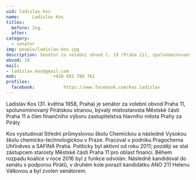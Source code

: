 ```yaml
---
uid: ladislav.kos
name:     Ladislav Kos
titles:
  before: Ing.
  after: 
category:
  - senator
img: people/ladislav-kos.jpg
description: Senátor za volební obvod č. 19 (Praha 11), spolunominovaný Pirátskou stranou 
obvod: 19
mail:
- ladislav.kos@gmail.com
mob:			  +420 603 780 761
profiles:
  facebook: 		  https://www.facebook.com/kos.ladislav
---
```


Ladislav Kos (31. května 1958, Praha) je senátor za volební obvod Praha 11, spolunominovaný Pirátskou stranou, bývalý místostarosta Městské části Praha 11 a člen finančního výboru zastupitelstva hlavního města Prahy za Piráty

Kos vystudoval Střední průmyslovou školu Chemickou a následně Vysokou školu chemicko-technologickou v Praze. Pracoval v podniku Pragochema Uhříněves a SAFINA Praha. Politicky byl aktivní od roku 2011; později se stal zástupcem starosty Městské části Praha 11 pro oblast financí. Během rozpadu koalice v roce 2016 byl z funkce odvolán. Následně kandidoval do senátu s podporou Pirátů, v druhém kole porazil kandidátku ANO 211 Helenu Válkovou a byl zvolen senátorem.
